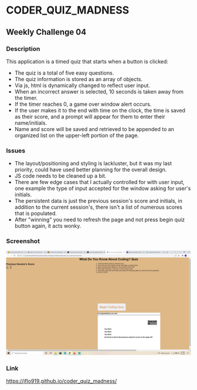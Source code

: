 # CODER_QUIZ_MADNESS

## Weekly Challenge 04

### Description

This application is a timed quiz that starts when a button is clicked:

*  The quiz is a total of five easy questions.
*  The quiz information is stored as an array of objects.
*  Via js, html is dynamically changed to reflect user input.
*  When an incorrect answer is selected, 10 seconds is taken away from the timer.
*  If the timer reaches 0, a game over window alert occurs.
*  If the user makes it to the end with time on the clock, the time is saved as their score, and a prompt will appear for them to enter their name/initials.
*  Name and score will be saved and retrieved to be appended to an organized list on the upper-left portion of the page.

### Issues

* The layout/positioning and styling is lackluster, but it was my last priority, could have used better planning for the overall design.
* JS code needs to be cleaned up a bit.
* There are few edge cases that I actually controlled for with user input, one example the type of input accepted for the window asking for user's initials.
* The persistent data is just the previous session's score and initials, in addition to the current session's, there isn't a list of numerous scores that is populated. 
* After "winning" you need to refresh the page and not press begin quiz button again, it acts wonky.

### Screenshot

![Alt text](/assets/images/screenshot.jpg?raw=true "Screenshot")

### Link
https://jflo919.github.io/coder_quiz_madness/
